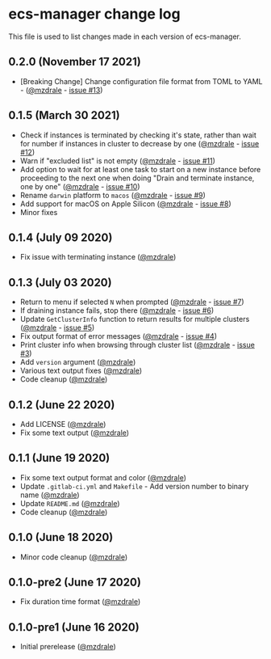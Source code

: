# ecs-manager change log

This file is used to list changes made in each version of ecs-manager.

## 0.2.0 (November 17 2021)

- [Breaking Change] Change configuration file format from TOML to YAML - ([@mzdrale](https://gitlab.com/mzdrale) - [issue #13](https://gitlab.com/mzdrale/ecs-manager/-/issues/13))

## 0.1.5 (March 30 2021)

- Check if instances is terminated by checking it's state, rather than wait for number if instances in cluster to decrease by one ([@mzdrale](https://gitlab.com/mzdrale) - [issue #12](https://gitlab.com/mzdrale/ecs-manager/-/issues/12))
- Warn if "excluded list" is not empty ([@mzdrale](https://gitlab.com/mzdrale) - [issue #11](https://gitlab.com/mzdrale/ecs-manager/-/issues/11))
- Add option to wait for at least one task to start on a new instance before proceeding to the next one when doing "Drain and terminate instance, one by one" ([@mzdrale](https://gitlab.com/mzdrale) - [issue #10](https://gitlab.com/mzdrale/ecs-manager/-/issues/10))
- Rename `darwin` platform to `macos` ([@mzdrale](https://gitlab.com/mzdrale) - [issue #9](https://gitlab.com/mzdrale/ecs-manager/-/issues/9))
- Add support for macOS on Apple Silicon ([@mzdrale](https://gitlab.com/mzdrale) - [issue #8](https://gitlab.com/mzdrale/ecs-manager/-/issues/8))
- Minor fixes

## 0.1.4 (July 09 2020)

- Fix issue with terminating instance ([@mzdrale](https://gitlab.com/mzdrale))

## 0.1.3 (July 03 2020)

- Return to menu if selected `N` when prompted ([@mzdrale](https://gitlab.com/mzdrale) - [issue #7](https://gitlab.com/mzdrale/ecs-manager/-/issues/7))
- If draining instance fails, stop there ([@mzdrale](https://gitlab.com/mzdrale) - [issue #6](https://gitlab.com/mzdrale/ecs-manager/-/issues/6))
- Update `GetClusterInfo` function to return results for multiple clusters ([@mzdrale](https://gitlab.com/mzdrale) - [issue #5](https://gitlab.com/mzdrale/ecs-manager/-/issues/5))
- Fix output format of error messages ([@mzdrale](https://gitlab.com/mzdrale) - [issue #4](https://gitlab.com/mzdrale/ecs-manager/-/issues/4))
- Print cluster info when browsing through cluster list ([@mzdrale](https://gitlab.com/mzdrale) - [issue #3](https://gitlab.com/mzdrale/ecs-manager/-/issues/3))
- Add `version` argument ([@mzdrale](https://gitlab.com/mzdrale))
- Various text output fixes ([@mzdrale](https://gitlab.com/mzdrale))
- Code cleanup ([@mzdrale](https://gitlab.com/mzdrale))

## 0.1.2 (June 22 2020)

- Add LICENSE ([@mzdrale](https://gitlab.com/mzdrale))
- Fix some text output ([@mzdrale](https://gitlab.com/mzdrale))

## 0.1.1 (June 19 2020)

- Fix some text output format and color ([@mzdrale](https://gitlab.com/mzdrale))
- Update `.gitlab-ci.yml` and `Makefile` - Add version number to binary name ([@mzdrale](https://gitlab.com/mzdrale))
- Update `README.md` ([@mzdrale](https://gitlab.com/mzdrale))
- Code cleanup ([@mzdrale](https://gitlab.com/mzdrale))

## 0.1.0 (June 18 2020)

- Minor code cleanup ([@mzdrale](https://gitlab.com/mzdrale))

## 0.1.0-pre2 (June 17 2020)

- Fix duration time format ([@mzdrale](https://gitlab.com/mzdrale))

## 0.1.0-pre1 (June 16 2020)

- Initial prerelease ([@mzdrale](https://gitlab.com/mzdrale))
